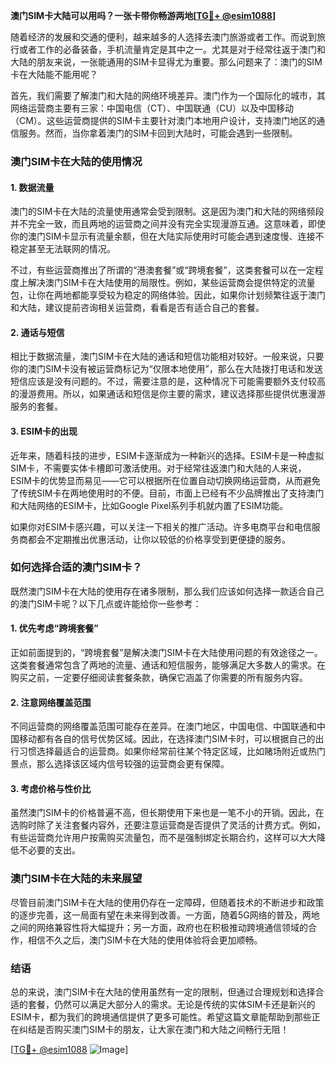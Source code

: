 **澳门SIM卡大陆可以用吗？一张卡带你畅游两地[[TG💪+ @esim1088](https://t.me/s/esim1088)]**

随着经济的发展和交通的便利，越来越多的人选择去澳门旅游或者工作。而说到旅行或者工作的必备装备，手机流量肯定是其中之一。尤其是对于经常往返于澳门和大陆的朋友来说，一张能通用的SIM卡显得尤为重要。那么问题来了：澳门的SIM卡在大陆能不能用呢？

首先，我们需要了解澳门和大陆的网络环境差异。澳门作为一个国际化的城市，其网络运营商主要有三家：中国电信（CT）、中国联通（CU）以及中国移动（CM）。这些运营商提供的SIM卡主要针对澳门本地用户设计，支持澳门地区的通信服务。然而，当你拿着澳门的SIM卡回到大陆时，可能会遇到一些限制。

### **澳门SIM卡在大陆的使用情况**

#### **1. 数据流量**
澳门的SIM卡在大陆的流量使用通常会受到限制。这是因为澳门和大陆的网络频段并不完全一致，而且两地的运营商之间并没有完全实现漫游互通。这意味着，即使你的澳门SIM卡显示有流量余额，但在大陆实际使用时可能会遇到速度慢、连接不稳定甚至无法联网的情况。

不过，有些运营商推出了所谓的“港澳套餐”或“跨境套餐”，这类套餐可以在一定程度上解决澳门SIM卡在大陆使用的局限性。例如，某些运营商会提供特定的流量包，让你在两地都能享受较为稳定的网络体验。因此，如果你计划频繁往返于澳门和大陆，建议提前咨询相关运营商，看看是否有适合自己的套餐。

#### **2. 通话与短信**
相比于数据流量，澳门SIM卡在大陆的通话和短信功能相对较好。一般来说，只要你的澳门SIM卡没有被运营商标记为“仅限本地使用”，那么在大陆拨打电话和发送短信应该是没有问题的。不过，需要注意的是，这种情况下可能需要额外支付较高的漫游费用。所以，如果通话和短信是你主要的需求，建议选择那些提供优惠漫游服务的套餐。

#### **3. ESIM卡的出现**
近年来，随着科技的进步，ESIM卡逐渐成为一种新兴的选择。ESIM卡是一种虚拟SIM卡，不需要实体卡槽即可激活使用。对于经常往返澳门和大陆的人来说，ESIM卡的优势显而易见——它可以根据所在位置自动切换网络运营商，从而避免了传统SIM卡在两地使用时的不便。目前，市面上已经有不少品牌推出了支持澳门和大陆网络的ESIM卡，比如Google Pixel系列手机就内置了ESIM功能。

如果你对ESIM卡感兴趣，可以关注一下相关的推广活动。许多电商平台和电信服务商都会不定期推出优惠活动，让你以较低的价格享受到更便捷的服务。

### **如何选择合适的澳门SIM卡？**

既然澳门SIM卡在大陆的使用存在诸多限制，那么我们应该如何选择一款适合自己的澳门SIM卡呢？以下几点或许能给你一些参考：

#### **1. 优先考虑“跨境套餐”**
正如前面提到的，“跨境套餐”是解决澳门SIM卡在大陆使用问题的有效途径之一。这类套餐通常包含了两地的流量、通话和短信服务，能够满足大多数人的需求。在购买之前，一定要仔细阅读套餐条款，确保它涵盖了你需要的所有服务内容。

#### **2. 注意网络覆盖范围**
不同运营商的网络覆盖范围可能存在差异。在澳门地区，中国电信、中国联通和中国移动都有各自的信号优势区域。因此，在选择澳门SIM卡时，可以根据自己的出行习惯选择最适合的运营商。如果你经常前往某个特定区域，比如赌场附近或热门景点，那么选择该区域内信号较强的运营商会更有保障。

#### **3. 考虑价格与性价比**
虽然澳门SIM卡的价格普遍不高，但长期使用下来也是一笔不小的开销。因此，在选购时除了关注套餐内容外，还要注意运营商是否提供了灵活的计费方式。例如，有些运营商允许用户按需购买流量包，而不是强制绑定长期合约，这样可以大大降低不必要的支出。

### **澳门SIM卡在大陆的未来展望**

尽管目前澳门SIM卡在大陆的使用仍存在一定障碍，但随着技术的不断进步和政策的逐步完善，这一局面有望在未来得到改善。一方面，随着5G网络的普及，两地之间的网络兼容性将大幅提升；另一方面，政府也在积极推动跨境通信领域的合作，相信不久之后，澳门SIM卡在大陆的使用体验将会更加顺畅。

### **结语**

总的来说，澳门SIM卡在大陆的使用虽然有一定的限制，但通过合理规划和选择合适的套餐，仍然可以满足大部分人的需求。无论是传统的实体SIM卡还是新兴的ESIM卡，都为我们的跨境通信提供了更多可能性。希望这篇文章能帮助到那些正在纠结是否购买澳门SIM卡的朋友，让大家在澳门和大陆之间畅行无阻！

[[TG💪+ @esim1088](https://t.me/s/esim1088) ![Image](https://i.postimg.cc/4NQfJmqS/Snipaste-2025-05-13-00-14-12.png)]